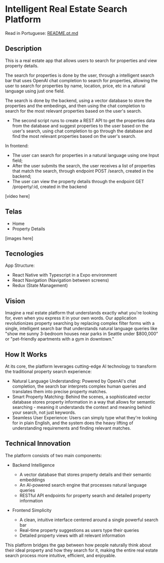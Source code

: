 # Intelligent Real Estate Search Platform

Read in Portuguese: [README.pt.md](README.pt.md)

## Description

This is a real estate app that allows users to search for properties and view property details.

The search for properties is done by the user, through a intelligent search bar that uses OpenAI chat completion to search for properties, allowing the user to search for properties by name, location, price, etc in a natural language using just one field.

The search is done by the backend, using a vector database to store the properties and the embedings, and then using the chat completion to search for the most relevant properties based on the user's search.


- The second script runs to create a REST API to get the properties data from the database and suggest properties to the user based on the user's search, using chat completion to go through the database and find the most relevant properties based on the user's search.

In frontend:
- The user can search for properties in a natural language using one Input field;
- After the user submits the search, the user receives a list of properties that match the search, through endpoint POST /search, created in the backend;
- The user can view the property details through the endpoint GET /property/:id, created in the backend


[video here]


## Telas

- Home
- Property Details

[images here]

## Tecnologies

App Structure:
- React Native with Typescript in a Expo environment
- React Navigation (Navigation between screens)
- Redux (State Management)


## Vision
Imagine a real estate platform that understands exactly what you're looking for, even when you express it in your own words. Our application revolutionizes property searching by replacing complex filter forms with a single, intelligent search bar that understands natural language queries like "show me sunny 3-bedroom houses near parks in Seattle under $800,000" or "pet-friendly apartments with a gym in downtown."


## How It Works
At its core, the platform leverages cutting-edge AI technology to transform the traditional property search experience:

- Natural Language Understanding: Powered by OpenAI's chat completion, the search bar interprets complex human queries and translates them into precise property matches.
- Smart Property Matching: Behind the scenes, a sophisticated vector database stores property information in a way that allows for semantic searching - meaning it understands the context and meaning behind your search, not just keywords.
- Seamless User Experience: Users can simply type what they're looking for in plain English, and the system does the heavy lifting of understanding requirements and finding relevant matches.


## Technical Innovation
The platform consists of two main components:
- Backend Intelligence

  - A vector database that stores property details and their semantic embeddings
  - An AI-powered search engine that processes natural language queries
  - RESTful API endpoints for property search and detailed property information

- Frontend Simplicity
  - A clean, intuitive interface centered around a single powerful search bar
  - Real-time property suggestions as users type their queries
  - Detailed property views with all relevant information

This platform bridges the gap between how people naturally think about their ideal property and how they search for it, making the entire real estate search process more intuitive, efficient, and enjoyable.